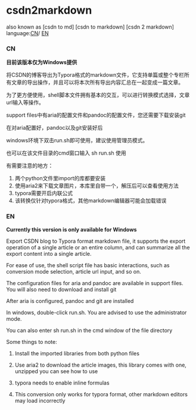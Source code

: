 # csdn2markdown
also known as [csdn to md] [csdn to markdown] [csdn 2 markdown]
language:[CN](###CN)/ [EN](###EN)

### CN

**目前该版本仅为Windows提供**

将CSDN的博客导出为Typora格式的markdown文件，它支持单篇或整个专栏所有文章的导出操作，并且可以将本次所有导出内容汇总在一起变成一篇文章。

为了更方便使用，shell脚本文件拥有基本的交互，可以进行转换模式选择，文章url输入等操作。

support files中有aria的配置文件和pandoc的配置文件，您还需要下载安装git

在对aria配置好，pandoc以及git安装好后

windows环境下双击run.sh即可使用，建议使用管理员模式。

也可以在该文件目录的cmd窗口输入 sh run.sh 使用

有需要注意的地方：

1.  两个python文件里import的库都要安装
2.  使用aria2来下载文章图片，本库里自带一个，解压后可以查看使用方法
3.  typora需要开启内联公式
4.  该转换仅针对typora格式，其他markdown编辑器可能会加载错误

### EN

**Currently this version is only available for Windows**

Export CSDN blog to Typora format markdown file, it supports the export operation of a single article or an entire column, and can summarize all the export content into a single article.

For ease of use, the shell script file has basic interactions, such as conversion mode selection, article url input, and so on.

The configuration files for aria and pandoc are available in support files. You will also need to download and install git

After aria is configured, pandoc and git are installed

In windows, double-click run.sh. You are advised to use the administrator mode.

You can also enter sh run.sh in the cmd window of the file directory

Some things to note:

1.   Install the imported libraries from both python files

2.   Use aria2 to download the article images, this library comes with one, unzipped you can see how to use

3.   typora needs to enable inline formulas

4.   This conversion only works for typora format, other markdown editors may load incorrectly
